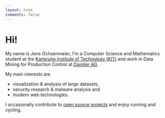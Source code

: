 ```yaml
---
layout: home
comments: false
---
```


# Hi!

My name is Jens Ochsenmeier, I'm a Computer Science and Mathematics student at the [Karlsruhe Institute of Technology (KIT)](https://kit.edu/) and work in Data Mining for Production Control at [Daimler AG](https://daimler.com). 

My main interests are
- visualization & analysis of large datasets,
- security research & malware analysis and
- modern web technologies.

I occasionally contribute to [open source projects](https://github.com/Jintzo) and enjoy running and cycling.





